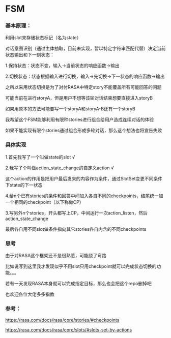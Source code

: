 # FSM
### 基本原理：

利用slot来存储状态标记（名为state）

对话意图识别（通过主体抽取，目前未实现，暂以特定字符串匹配代替）决定当前状态输出和下一刻状态：

1.保持状态：状态不变，输入→当前状态的响应函数→输出

2.切换状态：状态根据输入进行切换，输入→先切换→下一状态的响应函数→输出

之所以采用状态切换是为了对付RASA中特定story不能覆盖所有可能回答的问题

可能当前在进行storyA，但是用户不想等该轮对话结束想要直接进入storyB

如果用原本的方法可能要写一个storyA和storyA-B还有一个storyB

我希望这个FSM能够利用有限种stories进行组合给用户造成连续对话的体验

如果不能实现有限个stories通过组合形成多轮对话，那么这个想法也将宣告失败

### 具体实现

1.首先我写了一个叫做state的slot √

2.我写了个叫做action_state_change的自定义action √

这个action的作用是把用户最后发来的内容作为条件，通过SlotSet变更不同条件下state的下一状态

4.给n个已有stories的条件和回答中间加入各自不同的checkpoints，结尾统一加一个相同的checkpoint（以下称做CP）

3.写另外n个stories，开头都写上CP，中间运行一次action_listen，然后action_state_change

最后各自用不同slot做条件指向其它stories各自内含的不同checkpoints

### 思考

由于对RASA这个框架还不是很熟悉，可能绕了弯路

比如说写到这里我才发现似乎不用slot只用checkpoint就可以完成状态切换的功能。。。

若有一天发现RASA本身就可以完成指定目标，那么也会把这个repo删掉吧

也欢迎各位大佬多多指教

### 参考：

https://rasa.com/docs/rasa/core/stories/#checkpoints

https://rasa.com/docs/rasa/core/slots/#slots-set-by-actions
